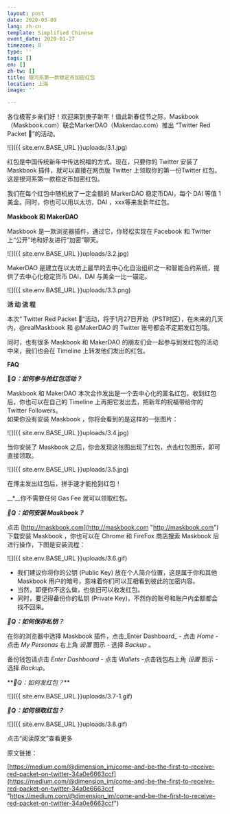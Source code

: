```yaml
---
layout: post
date: 2020-03-09
lang: zh-cn
template: Simplified Chinese
event_date: 2020-01-27
timezone: 8
type: ''
tags: []
en: []
zh-tw: []
title: 银河系第一款稳定币加密红包
location: 上海
image: ''

---
```

各位极客乡亲们好！欢迎来到庚子新年！值此新春佳节之际，Maskbook（Maskbook.com）联合MarkerDAO（Makerdao.com）推出 “Twitter Red Packet 🧧”的活动。

![]({{ site.env.BASE_URL }}uploads/3.1.jpg)

红包是中国传统新年中传达祝福的方式。现在，只要你的 Twitter 安装了 Maskbook 插件，就可以直接在网页版 Twitter 上领取你的第一份Twitter 红包。这是银河系第一款稳定币加密红包。

我们在每个红包中随机放了一定金额的 MarkerDAO 稳定币DAI，每个 DAI 等值 1 美金。同时，你也可以用以太坊，DAI ，xxx等来发新年红包。

**Maskbook 和 MakerDAO**

Maskbook 是一款浏览器插件，通过它，你轻松实现在 Facebook 和 Twitter 上“公开”地和好友进行“加密”聊天。

![]({{ site.env.BASE_URL }}uploads/3.2.jpg)

MakerDAO 是建立在以太坊上最早的去中心化自治组织之一和智能合约系统，提供了去中心化稳定货币 DAI，DAI 与美金一比一锚定。

![]({{ site.env.BASE_URL }}uploads/3.3.png)

**活 动 流 程**

本次“ Twitter Red Packet 🧧”活动，将于1月27日开始（PST时区），在未来的几天内，@realMaskbook 和 @MakerDAO 的 Twitter 账号都会不定期发红包哦。

同时，也有很多 Maskbook 和 MakerDAO 的朋友们会一起参与到发红包的活动中来，我们也会在 Timeline 上转发他们发出的红包。

**FAQ**

**🧧_Q：如何参与抢红包活动？_**

Maskbook 和 MakerDAO 本次合作发出是一个去中心化的匿名红包，收到红包后，你也可以在自己的 Timeline 上再把它发出去，把新年的祝福带给你的 Twitter Followers。  
如果你没有安装 Maskbook ，你将会看到的是这样的一张图片：

![]({{ site.env.BASE_URL }}uploads/3.4.jpg)

当你安装了 Maskbook 之后，你会发现这张图出现了红包，点击红包图示，即可直接领取。

![]({{ site.env.BASE_URL }}uploads/3.5.jpg)

在博主发出红包后，拼手速才能抢到红包！

__*__你不需要任何 Gas Fee 就可以领取红包。

**_🧧Q：如何安装 Maskbook？_**

点击 [http://maskbook.com](http://maskbook.com "http://maskbook.com") 下载安装 Maskbook ，你也可以在 Chrome 和 FireFox 商店搜索 Maskbook 后进行操作，下图是安装流程：‍

![]({{ site.env.BASE_URL }}uploads/3.6.gif)

* 我们建议你将你的公钥 (Public Key) 放在个人简介位置，这是属于你和其他 Maskbook 用户的暗号，意味着你们可以互相看到彼此的加密内容。
* 当然，即便你不这么做，也依旧可以收发红包。
* 同时，要记得备份你的私钥 (Private Key)，不然你的账号和账户内金额都会找不回来。

**_🧧Q：如何保存私钥？_**

在你的浏览器中选择 Maskbook 插件，点击_Enter Dashboard_ - 点击 _Home_ - 点击 _My Personas_ 右上角 _设置_ 图示 - 选择 _Backup_ 。

备份钱包请点击 _Enter Dashboard_ - 点击 _Wallets_ -点击钱包右上角 _设置_ 图示 - 选择 _Backup_。

\**_🧧Q：如何发红包？_**‍

![]({{ site.env.BASE_URL }}uploads/3.7-1.gif)

**_🧧Q：如何领取红包？_**

![]({{ site.env.BASE_URL }}uploads/3.8.gif)

点击“阅读原文”查看更多

原文链接：

[https://medium.com/@dimension_im/come-and-be-the-first-to-receive-red-packet-on-twitter-34a0e6663ccf](https://medium.com/@dimension_im/come-and-be-the-first-to-receive-red-packet-on-twitter-34a0e6663ccf "https://medium.com/@dimension_im/come-and-be-the-first-to-receive-red-packet-on-twitter-34a0e6663ccf")